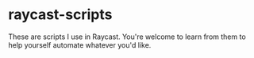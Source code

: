 # raycast-scripts

These are scripts I use in Raycast. You're welcome to learn from them to help yourself automate whatever you'd like.
